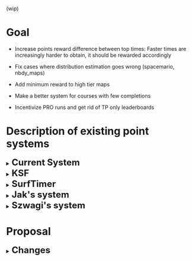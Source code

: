 (wip)

# Goal
- Increase points reward difference between top times: Faster times are increasingly harder to obtain, it should be rewarded accordingly

- Fix cases where distribution estimation goes wrong (spacemario, nbdy_maps)

- Add minimum reward to high tier maps

- Make a better system for courses with few completions

- Incentivize PRO runs and get rid of TP only leaderboards

# Description of existing point systems

<details>
  <summary><b><font size = "+2">Current System</font></b></summary>
  
For each course/filter, if your course **have enough completions** your points will have two components. (50 for KZT, 30 for SKZ/VNL). 20% is your absolute rank, and the other 80% is rewarded base on where you belong on the burr12 distribution, for a maximum of 1000.

## 1. **Rank-based reward**:

WR gives 200 points. Every rank afterwards gives 2 less points, with the exception of #2 and WR where the gap is 4 instead of 2.

## 2. **Distribution-based reward**:

Reward depends on how fast you are compared to other players who completed the map.

For every course/filter, you have 4 parameters `c`, `d`, `loc`, `scale`, describing a continuous burr12 distribution and a scaling parameter called `top_scale`. For instance:
```json
  "record_filter_id": 266,
  "c": 8.160439338232338,
  "d": 0.2460614564105553,
  "loc": -0.2770402167330999,
  "scale": 66.06131305008674,
  "top_scale": 1.0097629624724325,
  "created_on": "2018-07-10T00:00:00",
  "updated_on": "2023-08-30T00:00:00",
  "updated_by_id": "0"
```
From this distribution, you can obtain the survival function (SF) of the distribution, which in this case describe the likelihood that your time is faster than a certain value. Then the distribution-based reward is as follows:
```
dist_points = SF(time)*800*top_scale
```
The `top_scale` value is simply calculated as below:
```
top_scale = 1/SF(wr_time)
```
This way you guarantee the WR to have 1000 points, because `dist_points` should always be 800, along with 200 points for absolute rank.

The burr12 distribution isn't updated as soon as a new run is inserted, it is done on a daily basis (to reduce the cost, I assume). The API goes through every PB on the course and compute the 4 `c`, `d`, `loc`, `scale` parameters, repeating it for every course.

- If a course **does not have enough completions**, the points reward will be `1000 / (# completions + 1)`, with exception of the WR holder always having 1000 points. 

### Note:
- Rewards on map with no distribution are problematic, as being #2 on a extremely hard map with only 2 completions gives you a whooping 333 points.

- Also falls apart for some maps where `c < k`, results in L shaped curve which does not correctly reflect times distribution. This shifts the average points to the positive because of the `top_scale` multiplier being significant.

- TODO: Difficulty to get a certain point reward? Seems inconsistent anecdotally

- Complexity of recalculation of Burr is most likely to be O(n) because it has to go through every PB. Also O(n) to update every time for the new distribution curve.

- Filters are split into TP and PRO, there's no filter for `overall`. PRO runs could be faster than TP run yet somehow gets less points.

- TP and PRO WRs both worth 1000 points, but PRO WRs are almost always harder than TP WRs. Also related to the problem above.

- High ranked runs on maps with lots of completions tend to have their distribution points extremely similar, the difference from rank-based rewards is insufficient
</details>

<details>
  <summary><b><font size = "+2">KSF</font></b></summary>

### Note:
- Private formula

- Has group points

- Does care about tier to some extent

- Mostly rank-based for scaling. No reward for going up within a group.

- WR ranges from 2000-3000 depending on (#10 - WR) and (top 10% - WR)

- 0.8x for #2, #3 is 0.8x from #2, etc... to top 10

- Roughly the same multiplier for group points

- No reward for going up in time without change in group. (Unless it's in the top 10% but the effect is most likely small)

</details>

<details>
  <summary><b><font size = "+2">SurfTimer</font></b></summary>
  
Stolen straight from their [github readme](https://github.com/surftimer/SurfTimer):

Points are now distributed in two ways: (1) map completion, and (2) map ranking. Map completion points will be given to all players who complete a specific and are dependent on the tier.
* Tier 1: 25
* Tier 2: 50
* Tier 3: 100
* Tier 4: 200
* Tier 5: 400
* Tier 6: 600
* Tier 7: 800
* Tier 8: 1000

Map ranking points are dependent upon the individuals ranking on the map. This is done firstly by calculation of the WR points for the map. WR points per tier are calculated as follows:
* Tier 1: WR = MAX(250, (58.5 + (1.75 * Number of Completes) / 6))
* Tier 2: WR = MAX(500, (82.15 + (2.8 * Number of Completes) / 5))
* Tier 3: WR = MAX(750, (117 + (3.5 * Number of Completes) / 4))
* Tier 4: WR = MAX(1000, (164.25 + (5.74 * Number of Completes) / 4))
* Tier 5: WR = MAX(1250, (234 + (7 * Number of Completes) / 4))
* Tier 6: WR = MAX(1500, (328 + (14 * Number of Completes) / 4))
* Tier 7: WR = MAX(1750, (420 + (21 * Number of Completes) / 4))
* Tier 8: WR = MAX(2000, (560 + (30 * Number of Completes) / 4))

Once the WR points are calculated the top 10 are points are calculated by multiplying the WR points by a factor. These factors are:
* Rank 2 = WR * 0.8
* Rank 3 = WR * 0.75
* Rank 4 = WR * 0.7
* Rank 5 = WR * 0.65
* Rank 6 = WR * 0.6
* Rank 7 = WR * 0.55
* Rank 8 = WR * 0.5
* Rank 9 = WR * 0.45
* Rank 10 = WR * 0.4

Players who are not in the top 10 but are above the 50th percentile in map ranking will be sorted into 5 groups – with each higher group giving proportionally more points. These groups and their point distribution are as follows:
* Group 1 (top 3.125%) = WR * 0.25
* Group 2 (top 6.25%) = (Group 1) / 1.5
* Group 3 (top 12.5%) = (Group 2) / 1.5
* Group 4 (top 25%) = (Group 3) / 1.5
* Group 5 (top 50%) = (Group 4) / 1.5

Take surf_aircontrol_nbv for example: (You can use sm_mi to see this menu)
<img src="http://puu.sh/ykaR8/7520a6b0d6.jpg" width="372" height="469" />

###### Credit to NDiamond for theory crafting this point system, I just implemented his idea

### Note:
- Much less agressive than KSF for top 10 calc.

- Purely rank-based for scaling. No reward for going up within a group

- No cap on WR points so it *will* spiral out of control. 

 - Example: WR on t1 maps with 20k completions is 5916 points. WR on t8 map with 2 completions is only 3000.

</details>



<details>
  <summary><b><font size = "+2">Jak's system</font></b></summary>

  https://forum.gokz.org/d/3781-cs2kz-what-would-you-change/61


### Note:
- Purely rank-based for progression, with small bonus for completion

- Gets some points for completion, and literally nothing until top 100 where you suddenly get 150/250 points and then only going up in interval of 5 points until top 10

  - Little reason to improve low tier maps as long as top 100 is out of reach

  - Little reason to improve PB if there's you are slower than the next guy
  
    - Players with 13 hours time on kiwipsychosis can improve a run by 10 hours and receive literally no points, despite improving times on the map to such a degree is way harder than beating top 100 on a random tier 2 map.
<!-- -->
- Being the top 10% on a map with 100 completions worth much more than being top 10% in a map with 2000 completions even if two maps have the same difficulty.
</details>

<details>
  <summary><b><font size = "+2">Szwagi's system</font></b></summary>

  https://forum.gokz.org/d/3781-cs2kz-what-would-you-change/74


```
Since I think NUB/PRO is the correct system, PRO runs that are also NUB pbs should count twice (with the distribution being calculated twice too).
PRO points should reward the full amount.
NUB points should reward half the amount (or 75%, anything goes as long as it's less?).

This should give new players the opportunity to gain ranks while they still need to use teleports, while rewarding the players who at least attempt to run maps without teleports.
```


### Note:
- Is not a completely different system, just tweaks to current system.

- Making pro runs using overall distribution makes more sense than current system.

- Only attempts to solve PRO run related problems of the current system
</details>

# Proposal

<details>
  <summary><b><font size = "+2">Changes</font></b></summary>

- Replace the distribution used by the rank calculation from BurrXII to Normal Inverse Gaussian to better reflect the distribution of times in maps. The new distribution perform slightly better in most cases and significantly better in various extreme cases.
Here you can see some examples of the new distribution (yellow) vs the current distribution (red). The points shown in the graphs only contain the 800 points awarded from the distribution.
<details>
  <summary>bkz_chillhop_go (PRO)</summary>

  Easy and short map, very high amount of completions, most times are very close to the average. 

  ![](images/bkz_chillhop_go-PRO.png)
</details>
<details>
  <summary>kz_spacemario_h (TP)</summary>

  One of the most played T6 maps. Medium length with relatively plenty of completions with very spreaded out times.

  ![](images/kz_spacemario_h-TP.png)
</details>
<details>
  <summary>kz_bhop_badges3 (TP)</summary>

  Long map, decent amount of completions with decently spreaded out times.

  ![](images/kz_bhop_badges3-TP.png)
</details>
<details>
  <summary>kz_gy_agitation (TP)</summary>

  The second longest map in KZ, with a lot of completions and decently spreaded out times.

  ![](images/kz_gy_agitation-TP.png)
</details>
</details>
